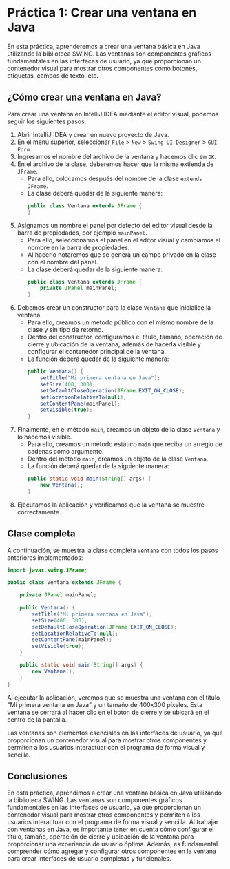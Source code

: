 # Práctica 1: Crear una ventana en Java

En esta práctica, aprenderemos a crear una ventana básica en Java utilizando la biblioteca SWING. Las ventanas son
componentes gráficos fundamentales en las interfaces de usuario, ya que proporcionan un contenedor visual para mostrar
otros componentes como botones, etiquetas, campos de texto, etc.

## ¿Cómo crear una ventana en Java?

Para crear una ventana en IntelliJ IDEA mediante el editor visual, podemos seguir los siguientes pasos:

1. Abrir IntelliJ IDEA y crear un nuevo proyecto de Java.
2. En el menú superior, seleccionar `File` > `New` > `Swing UI Designer` > `GUI Form`.
3. Ingresamos el nombre del archivo de la ventana y hacemos clic en `OK`.
4. En el archivo de la clase, deberemos hacer que la misma extienda de `JFrame`.
    - Para ello, colocamos después del nombre de la clase `extends JFrame`.
    - La clase deberá quedar de la siguiente manera:
      ```java
      public class Ventana extends JFrame {
      }
      ```
5. Asignamos un nombre el panel por defecto del editor visual desde la barra de propiedades, por ejemplo `mainPanel`.
    - Para ello, seleccionamos el panel en el editor visual y cambiamos el nombre en la barra de propiedades.
    - Al hacerlo notaremos que se genera un campo privado en la clase con el nombre del panel.
    - La clase deberá quedar de la siguiente manera:
      ```java
      public class Ventana extends JFrame {
          private JPanel mainPanel;
      }
      ```
6. Debemos crear un constructor para la clase `Ventana` que inicialice la ventana.
    - Para ello, creamos un método público con el mismo nombre de la clase y sin tipo de retorno.
    - Dentro del constructor, configuramos el título, tamaño, operación de cierre y ubicación de la ventana, además de
      hacerla visible y configurar el contenedor principal de la ventana.
    - La función deberá quedar de la siguiente manera:
      ```java
      public Ventana() {
          setTitle("Mi primera ventana en Java");
          setSize(400, 300);
          setDefaultCloseOperation(JFrame.EXIT_ON_CLOSE);
          setLocationRelativeTo(null);
          setContentPane(mainPanel);
          setVisible(true);
      }
      ```
7. Finalmente, en el método `main`, creamos un objeto de la clase `Ventana` y lo hacemos visible.
    - Para ello, creamos un método estático `main` que reciba un arreglo de cadenas como argumento.
    - Dentro del método `main`, creamos un objeto de la clase `Ventana`.
    - La función deberá quedar de la siguiente manera:
      ```java
      public static void main(String[] args) {
          new Ventana();
      }
      ```
8. Ejecutamos la aplicación y verificamos que la ventana se muestre correctamente.

## Clase completa

A continuación, se muestra la clase completa `Ventana` con todos los pasos anteriores implementados:

```java
import javax.swing.JFrame;

public class Ventana extends JFrame {

    private JPanel mainPanel;
    
    public Ventana() {
        setTitle("Mi primera ventana en Java");
        setSize(400, 300);
        setDefaultCloseOperation(JFrame.EXIT_ON_CLOSE);
        setLocationRelativeTo(null);
        setContentPane(mainPanel);
        setVisible(true);
    }

    public static void main(String[] args) {
        new Ventana();
    }
}
```

Al ejecutar la aplicación, veremos que se muestra una ventana con el título "Mi primera ventana en Java" y un tamaño de
400x300 píxeles. Esta ventana se cerrará al hacer clic en el botón de cierre y se ubicará en el centro de la pantalla.

Las ventanas son elementos esenciales en las interfaces de usuario, ya que proporcionan un contenedor visual para
mostrar otros componentes y permiten a los usuarios interactuar con el programa de forma visual y sencilla.

## Conclusiones

En esta práctica, aprendimos a crear una ventana básica en Java utilizando la biblioteca SWING. Las ventanas son
componentes gráficos fundamentales en las interfaces de usuario, ya que proporcionan un contenedor visual para mostrar
otros componentes y permiten a los usuarios interactuar con el programa de forma visual y sencilla. Al trabajar con
ventanas en Java, es importante tener en cuenta cómo configurar el título, tamaño, operación de cierre y ubicación de la
ventana para proporcionar una experiencia de usuario óptima. Además, es fundamental comprender cómo agregar y configurar
otros componentes en la ventana para crear interfaces de usuario completas y funcionales.